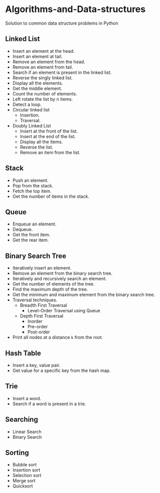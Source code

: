 # Algorithms-and-Data-structures
Solution to common data structure problems in Python

## Linked List
* Insert an element at the head.
* Insert an element at tail.
* Remove an element from the head.
* Remove an element from tail.
* Search if an element is present in the linked list.
* Reverse the singly linked list.
* Display all the elements.
* Get the middle element.
* Count the number of elements.
* Left rotate the list by n items.
* Detect a loop.
* Circular linked list
    * Insertion.
    * Traversal.
* Doubly Linked List
    * Insert at the front of the list.
    * Insert at the end of the list.
    * Display all the items.
    * Reverse the list.
    * Remove an item from the list.

## Stack
* Push an element.
* Pop from the stack.
* Fetch the top item.
* Get the number of items in the stack.

## Queue
* Enqueue an element.
* Dequeue.
* Get the front item.
* Get the rear item.

## Binary Search Tree
* Iteratively insert an element.
* Remove an element from the binary search tree.
* Iteratively and recursively search an element.
* Get the number of elements of the tree.
* Find the maximum depth of the tree.
* Get the minimum and maximum element from the binary search tree.
* Traversal techniques.
  * Breadth First Traversal
      * Level-Order Traversal using Queue
  * Depth First Traversal
      * Inorder
      * Pre-order
      * Post-order
* Print all nodes at a distance `k` from the root.

## Hash Table
* Insert a key, value pair.
* Get value for a specific key from the hash map.

## Trie
* Insert a word.
* Search if a word is present in a trie.

## Searching
* Linear Search
* Binary Search

## Sorting
* Bubble sort
* Insertion sort
* Selection sort
* Merge sort
* Quicksort
